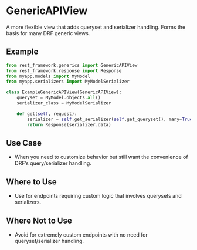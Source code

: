 # GenericAPIView
A more flexible view that adds queryset and serializer handling. Forms the basis for many DRF generic views.

## Example
```python
from rest_framework.generics import GenericAPIView
from rest_framework.response import Response
from myapp.models import MyModel
from myapp.serializers import MyModelSerializer

class ExampleGenericAPIView(GenericAPIView):
    queryset = MyModel.objects.all()
    serializer_class = MyModelSerializer

    def get(self, request):
        serializer = self.get_serializer(self.get_queryset(), many=True)
        return Response(serializer.data)
```

## Use Case
- When you need to customize behavior but still want the convenience of DRF’s query/serializer handling.

## Where to Use
- Use for endpoints requiring custom logic that involves querysets and serializers.

## Where Not to Use
- Avoid for extremely custom endpoints with no need for queryset/serializer handling.